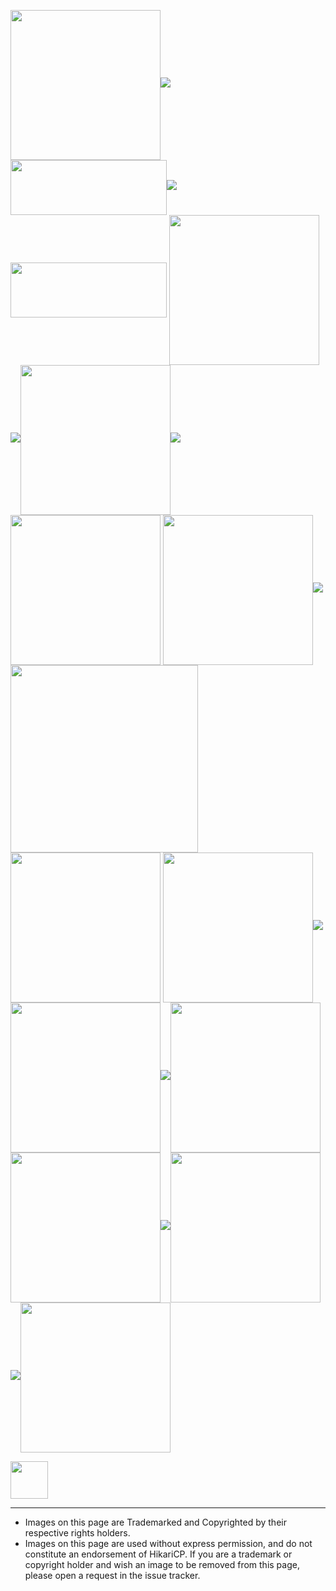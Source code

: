 <img width="240" height="240" valign="middle" src="https://pbs.twimg.com/profile_images/671602360075100161/B2WA5XaX.png">![][spacer]<img width="250" height="88" valign="middle" src="https://www.skytap.com/wp-content/uploads/2016/05/Puppets_company_logo.png">![][spacer]<img width="250" height="88" valign="middle" src="https://web.liferay.com/osb-community-theme/images/custom/heading.png">
<img width="240" valign="middle" src="https://www.playframework.com/assets/images/logos/play_full_color.png">![][spacer]<img width="240" valign="middle" src="https://www.atlassian.com/dam/jcr:416a5a7b-55dc-435d-a3e3-22aa2650ba5d/AtlassianLogo.svg">![][spacer]<img width="240" valign="middle" src="http://www.deloittedigital.com/de/assets/img/site-icons/og-site-image.png">
<img width="240" valign="middle" src="https://logo-png.com/logopng/splunk-logo.png">![][spacer]<img width="300" valign="middle" src="http://fiware-cosmos.readthedocs.io/en/r4_fiware/user_and_programmer_manual/streaming/images/storm_logo.png"><img width="240" valign="middle" src="https://www.ca.com/content/dam/ca/us/images/company/ca-logo-b-w.jpg">
<img width="240" valign="middle" src="https://image.slidesharecdn.com/apachehive-151229131013/95/apache-hive-1-638.jpg?cb=1451394627">![][spacer]<img width="240" valign="middle" src="http://design.jboss.org/hibernate/logo/final/hibernate_logo_whitebkg.svg">![][spacer]<img width="240" valign="middle" src="https://spring.io/img/spring-by-pivotal.png">
<img width="240" valign="middle" src="https://jaxenter.com/wp-content/uploads/2013/02/slick.jpg">![][spacer]<img width="240" valign="middle" src="https://www.opennms.com/wp-content/uploads/2015/02/openNMSlogo-transparent-noninterlaced-150ppi.png">![][spacer]<img width="240" valign="middle" src="https://aries.apache.org/images/Arieslogo_Horizontal.gif">


<img height="60" src="https://github.com/brettwooldridge/HikariCP/wiki/space60x1.gif"/>

-------------------------------------------------------------------------------------
 * Images on this page are Trademarked and Copyrighted by their respective rights holders.
 * Images on this page are used without express permission, and do not constitute an endorsement of HikariCP. If you are a trademark or copyright holder and wish an image to be removed from this page, please open a request in the issue tracker.

[spacer]: https://github.com/brettwooldridge/HikariCP/wiki/space60x1.gif
